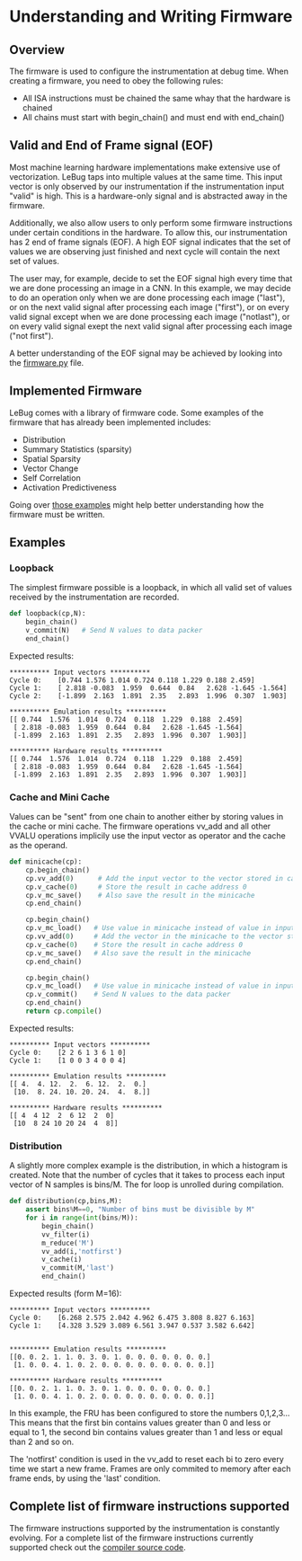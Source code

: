 # Understanding and Writing Firmware

## Overview

The firmware is used to configure the instrumentation at debug time. When creating a firmware, you need to obey the following rules:

- All ISA instructions must be chained the same whay that the hardware is chained
- All chains must start with begin_chain() and must end with end_chain()

## Valid and End of Frame signal (EOF)

Most machine learning hardware implementations make extensive use of vectorization. LeBug taps into multiple values at the same time. This input vector is only observed by our instrumentation if the instrumentation input "valid" is high. This is a hardware-only signal and is abstracted away in the firmware.

Additionally, we also allow users to only perform some firmware instructions under certain conditions in the hardware. To allow this, our instrumentation has 2 end of frame signals (EOF). A high EOF signal indicates that the set of values we are observing just finished and next cycle will contain the next set of values. 

The user may, for example, decide to set the EOF signal high every time that we are done processing an image in a CNN. In this example, we may decide to do an operation only when we are done processing each image ("last"), or on the next valid signal after processing each image ("first"), or on every valid signal except when we are done processing each image ("notlast"), or on every valid signal exept the next valid signal after processing each image ("not first").

A better understanding of the EOF signal may be achieved by looking into the [firmware.py](https://github.com/danielholanda/LeBug/blob/master/src/firmware/firmware.py) file.

## Implemented Firmware

LeBug comes with a library of firmware code. Some examples of the firmware that has already been implemented includes:

- Distribution
- Summary Statistics (sparsity)
- Spatial Sparsity
- Vector Change
- Self Correlation
- Activation Predictiveness

Going over [those examples](https://github.com/danielholanda/LeBug/blob/master/src/firmware/firmware.py) might help better understanding how the firmware must be written.

## Examples

### Loopback

The simplest firmware possible is a loopback, in which all valid set of values received by the instrumentation are recorded.

```    python
def loopback(cp,N):   
    begin_chain() 
    v_commit(N)   # Send N values to data packer
    end_chain()
```

Expected results:

```    
********** Input vectors **********
Cycle 0:	[0.744 1.576 1.014 0.724 0.118 1.229 0.188 2.459]
Cycle 1:	[ 2.818 -0.083  1.959  0.644  0.84   2.628 -1.645 -1.564]
Cycle 2:	[-1.899  2.163  1.891  2.35   2.893  1.996  0.307  1.903]

********** Emulation results **********
[[ 0.744  1.576  1.014  0.724  0.118  1.229  0.188  2.459]
 [ 2.818 -0.083  1.959  0.644  0.84   2.628 -1.645 -1.564]
 [-1.899  2.163  1.891  2.35   2.893  1.996  0.307  1.903]]

********** Hardware results **********
[[ 0.744  1.576  1.014  0.724  0.118  1.229  0.188  2.459]
 [ 2.818 -0.083  1.959  0.644  0.84   2.628 -1.645 -1.564]
 [-1.899  2.163  1.891  2.35   2.893  1.996  0.307  1.903]]
```

### Cache and Mini Cache

Values can be "sent" from one chain to another either by storing values in the cache or mini cache. The firmware operations vv_add and all other VVALU operations implicily use the input vector as operator and the cache as the operand.

```    python
def minicache(cp):
    cp.begin_chain()
    cp.vv_add(0)      # Add the input vector to the vector stored in cache address 0
    cp.v_cache(0)     # Store the result in cache address 0
    cp.v_mc_save()    # Also save the result in the minicache
    cp.end_chain()

    cp.begin_chain()
    cp.v_mc_load()   # Use value in minicache instead of value in input vector
    cp.vv_add(0)     # Add the vector in the minicache to the vector stored in cache address 0
    cp.v_cache(0)    # Store the result in cache address 0
    cp.v_mc_save()   # Also save the result in the minicache
    cp.end_chain()

    cp.begin_chain()
    cp.v_mc_load()   # Use value in minicache instead of value in input vector
    cp.v_commit()    # Send N values to the data packer
    cp.end_chain()
    return cp.compile()
```

Expected results:

```    
********** Input vectors **********
Cycle 0:	[2 2 6 1 3 6 1 0]
Cycle 1:	[1 0 0 3 4 0 0 4]

********** Emulation results **********
[[ 4.  4. 12.  2.  6. 12.  2.  0.]
 [10.  8. 24. 10. 20. 24.  4.  8.]]

********** Hardware results **********
[[ 4  4 12  2  6 12  2  0]
 [10  8 24 10 20 24  4  8]]
```

### Distribution

A slightly more complex example is the distribution, in which a histogram is created. Note that the number of cycles that it takes to process each input vector of N samples is bins/M. The for loop is unrolled during compilation.

```    python
def distribution(cp,bins,M):
    assert bins%M==0, "Number of bins must be divisible by M"
    for i in range(int(bins/M)):       
        begin_chain()
        vv_filter(i)
        m_reduce('M')
        vv_add(i,'notfirst')
        v_cache(i)
        v_commit(M,'last')
        end_chain()
```

Expected results (form M=16):

```    
********** Input vectors **********
Cycle 0:	[6.268 2.575 2.042 4.962 6.475 3.808 8.827 6.163]
Cycle 1:	[4.328 3.529 3.089 6.561 3.947 0.537 3.582 6.642]


********** Emulation results **********
[[0. 0. 2. 1. 1. 0. 3. 0. 1. 0. 0. 0. 0. 0. 0. 0.]
 [1. 0. 0. 4. 1. 0. 2. 0. 0. 0. 0. 0. 0. 0. 0. 0.]]

********** Hardware results **********
[[0. 0. 2. 1. 1. 0. 3. 0. 1. 0. 0. 0. 0. 0. 0. 0.]
 [1. 0. 0. 4. 1. 0. 2. 0. 0. 0. 0. 0. 0. 0. 0. 0.]]
```

In this example, the FRU has been configured to store the numbers 0,1,2,3... This means that the first bin contains values greater than 0 and less or equal to 1, the second bin contains values greater than 1 and less or equal than 2 and so on.  

The 'notfirst' condition is used in the vv_add to reset each bi to zero every time we start a new frame. Frames are only commited to memory after each frame ends, by using the 'last' condition.

## Complete list of firmware instructions supported

The firmware instructions supported by the instrumentation is constantly evolving. For a complete list of the firmware instructions currently supported check out the [compiler source code](https://github.com/danielholanda/LeBug/blob/master/src/firmware/compiler.py).

